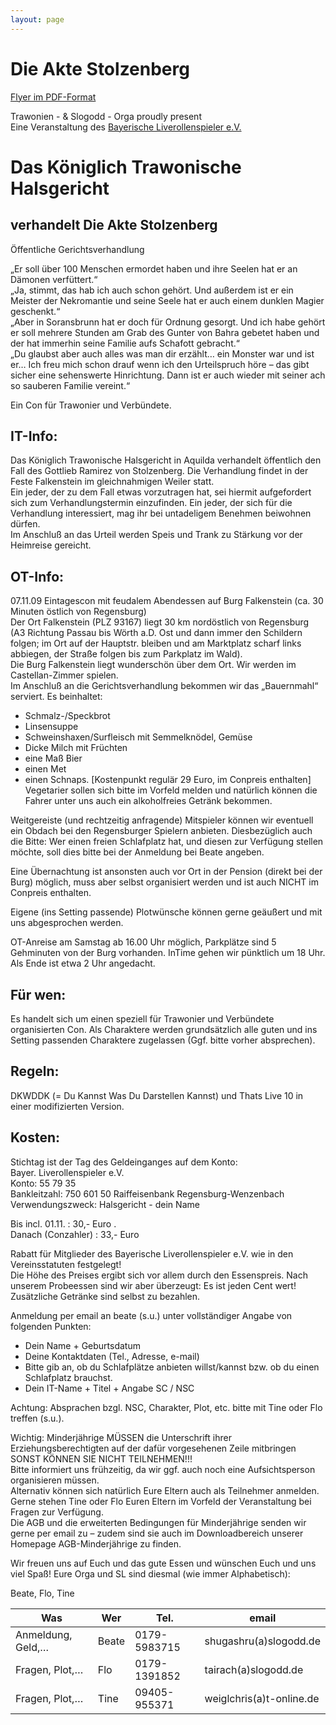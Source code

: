 ```yaml
---
layout: page
---
```


Die Akte Stolzenberg
====================

[Flyer im PDF-Format](/flyer/Kgl-Traw-Amtsgericht-Stolzenberg_Einladung.pdf)

Trawonien - & Slogodd - Orga proudly present  
Eine Veranstaltung des [Bayerische Liverollenspieler e.V.](http://www.bayerischeliverollenspieler.de/)  

Das Königlich Trawonische Halsgericht
=====================================

verhandelt Die Akte Stolzenberg
-------------------------------

Öffentliche Gerichtsverhandlung 


„Er soll über 100 Menschen ermordet haben und ihre Seelen hat er an Dämonen verfüttert.“   
„Ja, stimmt, das hab ich auch schon gehört. Und außerdem ist er ein Meister der Nekromantie und seine Seele hat er auch einem dunklen Magier geschenkt.“   
„Aber in Soransbrunn hat er doch für Ordnung gesorgt. Und ich habe gehört er soll mehrere Stunden am Grab des Gunter von Bahra gebetet haben und der hat immerhin seine Familie aufs Schafott gebracht.“  
„Du glaubst aber auch alles was man dir erzählt… ein Monster war und ist er… Ich freu mich schon drauf wenn ich den Urteilspruch höre – das gibt sicher eine sehenswerte Hinrichtung. Dann ist er auch wieder mit seiner ach so sauberen Familie vereint.“  


Ein Con für Trawonier und Verbündete. 

IT-Info: 
--------
Das Königlich Trawonische Halsgericht in Aquilda verhandelt öffentlich den Fall des Gottlieb Ramirez von Stolzenberg. Die Verhandlung findet in der Feste Falkenstein im gleichnahmigen Weiler statt.  
Ein jeder, der zu dem Fall etwas vorzutragen hat, sei hiermit aufgefordert sich zum Verhandlungstermin einzufinden. Ein jeder, der sich für die Verhandlung interessiert, mag ihr bei untadeligem Benehmen beiwohnen dürfen.  
Im Anschluß an das Urteil werden Speis und Trank zu Stärkung vor der Heimreise gereicht.  

OT-Info:
-------- 
07.11.09 Eintagescon mit feudalem Abendessen auf Burg Falkenstein (ca. 30 Minuten östlich von Regensburg)  
Der Ort Falkenstein (PLZ 93167) liegt 30 km nordöstlich von Regensburg (A3 Richtung Passau bis Wörth a.D. Ost und dann immer den Schildern folgen; im Ort auf der Hauptstr. bleiben und am Marktplatz scharf links abbiegen, der Straße folgen bis zum Parkplatz im Wald).  
Die Burg Falkenstein liegt wunderschön über dem Ort. Wir werden im Castellan-Zimmer spielen.  
Im Anschluß an die Gerichtsverhandlung bekommen wir das „Bauernmahl“ serviert. Es beinhaltet:  
* Schmalz-/Speckbrot 
* Linsensuppe 
* Schweinshaxen/Surfleisch mit Semmelknödel, Gemüse 
* Dicke Milch mit Früchten 
* eine Maß Bier 
* einen Met 
* einen Schnaps. 
[Kostenpunkt regulär 29 Euro, im Conpreis enthalten]  
Vegetarier sollen sich bitte im Vorfeld melden und natürlich können die Fahrer unter uns auch ein alkoholfreies Getränk bekommen. 

Weitgereiste (und rechtzeitig anfragende) Mitspieler können wir eventuell ein Obdach bei den Regensburger Spielern anbieten. Diesbezüglich auch die Bitte: Wer einen freien Schlafplatz hat, und diesen zur Verfügung stellen möchte, soll dies bitte bei der Anmeldung bei Beate angeben. 

Eine Übernachtung ist ansonsten auch vor Ort in der Pension (direkt bei der Burg) möglich, muss aber selbst organisiert werden und ist auch NICHT im Conpreis enthalten. 

Eigene (ins Setting passende) Plotwünsche können gerne geäußert und mit uns abgesprochen werden. 

OT-Anreise am Samstag ab 16.00 Uhr möglich, Parkplätze sind 5 Gehminuten von der Burg vorhanden. InTime gehen wir pünktlich um 18 Uhr. Als Ende ist etwa 2 Uhr angedacht. 

Für wen: 
--------
Es handelt sich um einen speziell für Trawonier und Verbündete organisierten Con. Als Charaktere werden grundsätzlich alle guten und ins Setting passenden Charaktere zugelassen (Ggf. bitte vorher absprechen). 

Regeln: 
-------
DKWDDK (= Du Kannst Was Du Darstellen Kannst) und Thats Live 10 in einer modifizierten Version. 

Kosten: 
-------

Stichtag ist der Tag des Geldeinganges auf dem Konto:  
Bayer. Liverollenspieler e.V.  
Konto: 55 79 35  
Bankleitzahl: 750 601 50 Raiffeisenbank Regensburg-Wenzenbach  
Verwendungszweck: Halsgericht - dein Name  

Bis incl. 01.11. : 30,- Euro .  
Danach (Conzahler) : 33,- Euro  

Rabatt für Mitglieder des Bayerische Liverollenspieler e.V. wie in den Vereinsstatuten festgelegt!  
Die Höhe des Preises ergibt sich vor allem durch den Essenspreis. Nach unserem Probeessen sind wir aber überzeugt: Es ist jeden Cent wert! Zusätzliche Getränke sind selbst zu bezahlen.  


Anmeldung per email an beate (s.u.) unter vollständiger Angabe von folgenden Punkten: 
* Dein Name + Geburtsdatum 
* Deine Kontaktdaten (Tel., Adresse, e-mail) 
* Bitte gib an, ob du Schlafplätze anbieten willst/kannst bzw. ob du einen Schlafplatz brauchst. 
* Dein IT-Name + Titel + Angabe SC / NSC 

Achtung: Absprachen bzgl. NSC, Charakter, Plot, etc. bitte mit Tine oder Flo treffen (s.u.). 

Wichtig: Minderjährige MÜSSEN die Unterschrift ihrer Erziehungsberechtigten auf der dafür vorgesehenen Zeile mitbringen SONST KÖNNEN SIE NICHT TEILNEHMEN!!!  
Bitte informiert uns frühzeitig, da wir ggf. auch noch eine Aufsichtsperson organisieren müssen.  
Alternativ können sich natürlich Eure Eltern auch als Teilnehmer anmelden.  
Gerne stehen Tine oder Flo Euren Eltern im Vorfeld der Veranstaltung bei Fragen zur Verfügung.  
Die AGB und die erweiterten Bedingungen für Minderjährige senden wir gerne per email zu – zudem sind sie auch im Downloadbereich unserer Homepage AGB-Minderjährige zu finden.  


Wir freuen uns auf Euch und das gute Essen und wünschen Euch und uns viel Spaß! 
Eure Orga und SL sind diesmal (wie immer Alphabetisch): 

Beate, Flo, Tine 

|Was	|Wer	|Tel.	|email|
|---|---|---|---|
|Anmeldung, Geld,…	|Beate	|0179-5983715	|shugashru(a)slogodd.de|
|Fragen, Plot,…	|Flo	|0179-1391852	|tairach(a)slogodd.de|
|Fragen, Plot,…	|Tine	|09405-955371	|weiglchris(a)t-online.de|

